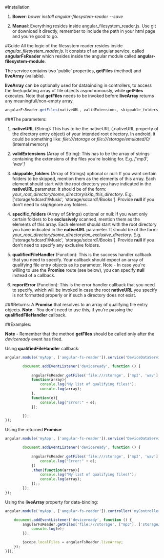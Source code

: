 #Installation
1. **Bower**: *bower install angular-filesystem-reader --save*

2. **Manual**: Everything resides inside angular_filesystem_reader.js. Use git or download it directly, remember to include the path in your html page and you're good to go.

#Guide
All the logic of the filesystem reader resides inside *angular_filesystem_reader.js*. It consists of an angular service, called **angularFsReader** which resides inside the angular module called **angular-filesystem-module**.

The service contains two 'public' properties, **getFiles** (method) and **liveArray** (valiable).

**liveArray** can be optionally used for databinding in controllers, to access the live/updating array of file objects asynchronously, while **getFiles** executes. Note that **getFiles** needs to be invoked before **liveArray** returns any meaningfull/non-empty array.


```javascript
angularFsReader.getFiles(nativeURL, validExtensions, skippable_folders, specific_folders, qualifiedFileHandler, reportError);
```
###The parameters:

1. **nativeURL** (String):
This has to be the nativeURL (.nativeURL property of the directory entry object) of your intended root directory. 
In android, it could be something like: *file:///storage* or *file:///storage/emulated/0/* (internal memory)

2. **validExtensions** (Array of String):
This has to be the array of strings containing the extensions of the files you're looking for. E.g. *['mp3', 'wav']*

3. **skippable_folders** (Array of Strings) optional or null:
If you want certain folders to be skipped, mention them as the elements of this array. 
Each element should start with the root directory you have indicated in the **nativeURL** parameter. It should be of the form: *your_root_directory/some_directory/skip_this_directory*. E.g. ['storage/sdcard1/Music', 'storage/sdcard1/Books']. Provide **null** if you don't need to skip/ignore any folders.

4. **specific_folders** (Array of Strings) optional or null:
If you want only certain folders to be **exclusively** scanned, mention them as the elements of this array. 
Each element should start with the root directory you have indicated in the **nativeURL** parameter. It should be of the form: *your_root_directory/some_directory/an_exclusive_directory*. E.g. ['storage/sdcard1/Music', 'storage/sdcard1/Books']. Provide **null** if you don't need to specify any exclusive folders.

5. **qualifiedFileHandler** (Function):
This is the success handler callback that you need to specify. Your callback should expect an array of qualifying file entry objects as its parameter.
Note - In case you're willing to use the **Promise** route (see below), you can specify **null** instead of a callback.

6. **reportError** (Function):
This is the error handler callback that you need to specify, which will be invoked in case the root **nativeURL** you specify is not formatted properly or if such a directory does not exist.

###Returns:
A **Promise** that resolves to an array of qualifying file entry objects.
**Note** - You don't need to use this, if you're passing the **qualifiedFileHandler** callback.



##Examples:

**Note** - Remember that the method **getFiles** should be called only after the *deviceready* event has fired.

Using **qualifiedFileHandler** callback:
```javascript
angular.module('myApp', ['angular-fs-reader']).service('DeviceDataService', ['$q' 'angularFsReader', function ($q, angularFsReader) {

        document.addEventListener('deviceready', function () {
            
            angularFsReader.getFiles('file:///storage', ['mp3', 'wav'], ['storage/sdcard1/Videos', 'storage/sdcard1/Books'], ['storage/emulated/0/', 'storage/sdcard1'], 
			function(array){
				console.log("My list of qualifying files!");
                console.log(array);
            }, 
			function(e){
				console.log("Error:" + e);
            });

        });
});
```

Using the returned **Promise**:
```javascript
angular.module('myApp', ['angular-fs-reader']).service('DeviceDataService', ['$q' 'angularFsReader', function ($q, angularFsReader) {

        document.addEventListener('deviceready', function () {
            
            angularFsReader.getFiles('file:///storage', ['mp3', 'wav'], ['storage/sdcard1/Videos', 'storage/sdcard1/Books'], ['storage/emulated/0/', 'storage/sdcard1'], null, function(e){
				console.log("Error:" + e);
            })
			.then(function(array){
				console.log("My list of qualifying files!");
                console.log(array);
            });;            
        });
});
```

Using the **liveArray** property for data-binding:
```javascript
angular.module('myApp', ['angular-fs-reader']).controller('myController', ['$scope', 'angularFsReader', function ($scope, angularFsReader) {

	document.addEventListener('deviceready', function () {
		angularFsReader.getFiles('file:///storage', ["mp3"], ['storage/sdcard1/Videos', 'storage/sdcard1/Books'], ['storage/emulated/0/', 'storage/sdcard1'], null, function (e) {
			console.log(e);
		});

		$scope.localFiles = angularFsReader.liveArray;
	});
}]);
```
